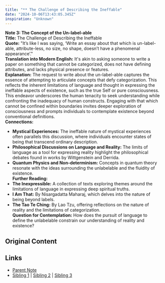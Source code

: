 ```yaml
---
title: "** The Challenge of Describing the Ineffable"
date: "2024-10-06T13:43:05.345Z"
inspiration: "Unknown"
---
```


  
**Note 3: The Concept of the Un-label-able**  
**Title:** The Challenge of Describing the Ineffable  
**Quote:** "It’s like I was saying, ‘Write an essay about that which is un-label-able, attribute-less, no size, no shape, doesn’t have a phenomenal appearance’."  
**Translation into Modern English:** It's akin to asking someone to write a paper on something that cannot be categorized, does not have defining attributes, and lacks physical presence or features.  
**Explanation:** The request to write about the un-label-able captures the essence of attempting to articulate concepts that defy categorization. This reflects the inherent limitations of language and thought in expressing the ineffable aspects of existence, such as the true Self or pure consciousness. This endeavor underscores the human tenacity to seek understanding while confronting the inadequacy of human constructs. Engaging with that which cannot be confined within boundaries invites deeper exploration of consciousness and prompts individuals to contemplate existence beyond conventional definitions.  
**Connections:**  
- **Mystical Experiences:** The ineffable nature of mystical experiences often parallels this discussion, where individuals encounter states of being that transcend ordinary description.  
- **Philosophical Discussions on Language and Reality:** The limits of language as a tool for expressing reality highlight the philosophical debates found in works by Wittgenstein and Derrida.  
- **Quantum Physics and Non-determinism:** Concepts in quantum theory resonate with the ideas surrounding the unlabelable and the fluidity of existence.  
**Further Reading:**  
- **The Inexpressible:** A collection of texts exploring themes around the limitations of language in expressing deep spiritual truths.  
- **I Am That:** By Nisargadatta Maharaj, which delves into the nature of being beyond labels.  
- **The Tao Te Ching:** By Lao Tzu, offering reflections on the nature of reality and the limitations of categorization.  
**Question for Contemplation:** How does the pursuit of language to define the unlabelable constrain our understanding of reality and existence?  


## Original Content



## Links

- [Parent Note](/parent-note.md)
- [Sibling 1](/zettel1.md) | [Sibling 2](/zettel2.md) | [Sibling 3](/zettel3.md)
